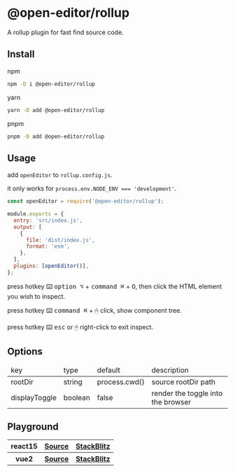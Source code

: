# @open-editor/rollup

A rollup plugin for fast find source code.

## Install

npm

```bash
npm -D i @open-editor/rollup
```

yarn

```bash
yarn -D add @open-editor/rollup
```

pnpm

```bash
pnpm -D add @open-editor/rollup
```

## Usage

add `openEditor` to `rollup.config.js`.

it only works for `process.env.NODE_ENV === 'development'`.

```js
const openEditor = require('@open-editor/rollup');

module.exports = {
  entry: 'src/index.js',
  output: [
    {
      file: 'dist/index.js',
      format: 'esm',
    },
  ],
  plugins: [openEditor()],
};
```

press hotkey ⌨️ <kbd>option ⌥</kbd> + <kbd>command ⌘</kbd> + <kbd>O</kbd>, then click the HTML element you wish to inspect.

press hotkey ⌨️ <kbd>command ⌘</kbd> + 🖱 click, show component tree.

press hotkey ⌨️ <kbd>esc</kbd> or 🖱 right-click to exit inspect.

## Options

<table>
  <thead>
    <tr>
      <td>key</td>
      <td>type</td>
      <td>default</td>
      <td>description</td>
    </tr>
  </thead>
  <tbody>
    <tr>
      <td>rootDir</td>
      <td>string</td>
      <td>process.cwd()</td>
      <td>source rootDir path</td>
    </tr>
    <tr>
      <td>displayToggle</td>
      <td>boolean</td>
      <td>false</td>
      <td>render the toggle into the browser</td>
    </tr>
  </tbody>
</table>

## Playground

<table>
  <tbody>
    <tr></tr>
    <tr>
      <th>react15</th>
      <th>
        <a
          target="_black"
          href="https://github.com/zjxxxxxxxxx/open-editor/tree/main/playground/rollup-react15"
        >
          Source
        </a>
      </th>
      <th>
        <a
          target="_black"
          href="https://stackblitz.com/github/zjxxxxxxxxx/open-editor/tree/main/playground/rollup-react15"
        >
          StackBlitz
        </a>
      </th>
    </tr>
    <tr>
      <th>vue2</th>
      <th>
        <a
          target="_black"
          href="https://github.com/zjxxxxxxxxx/open-editor/tree/main/playground/rollup-vue2"
        >
          Source
        </a>
      </th>
      <th>
        <a
          target="_black"
          href="https://stackblitz.com/github/zjxxxxxxxxx/open-editor/tree/main/playground/rollup-vue2"
        >
          StackBlitz
        </a>
      </th>
    </tr>
  </tbody>
</table>
